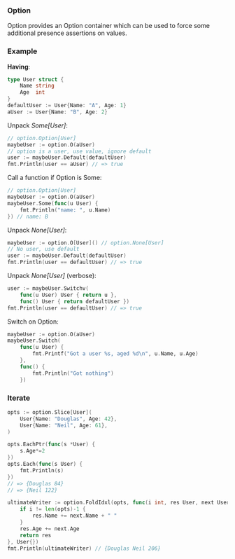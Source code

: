 ### Option

Option provides an Option container which can be used to force some additional presence assertions on values.  

### Example  

**Having**:
```go 
type User struct {
    Name string
    Age  int
}
defaultUser := User{Name: "A", Age: 1}
aUser := User{Name: "B", Age: 2}
```

Unpack _Some[User]_:
```go
// option.Option[User]
maybeUser := option.O(aUser)
// option is a user, use value, ignore default
user := maybeUser.Default(defaultUser)
fmt.Println(user == aUser) // => true
```

Call a function if Option is Some:
```go
// option.Option[User]
maybeUser := option.O(aUser)
maybeUser.Some(func(u User) {
	fmt.Println("name: ", u.Name)
}) // name: B
```

Unpack _None[User]_:
```go
maybeUser := option.O[User]() // option.None[User]
// No user, use default
user := maybeUser.Default(defaultUser)
fmt.Println(user == defaultUser) // => true
```

Unpack _None[User]_ (verbose):
```go
user := maybeUser.Switchv(
    func(u User) User { return u },
    func() User { return defaultUser })
fmt.Println(user == defaultUser) // => true
```

Switch on Option:
```go 
maybeUser := option.O(aUser)
maybeUser.Switch(
    func(u User) {
        fmt.Printf("Got a user %s, aged %d\n", u.Name, u.Age)
    },
    func() {
        fmt.Println("Got nothing")
    })
```

### Iterate

```go 
opts := option.Slice[User](
    User{Name: "Douglas", Age: 42},
    User{Name: "Neil", Age: 61},
)

opts.EachPtr(func(s *User) {
    s.Age*=2
})
opts.Each(func(s User) {
    fmt.Println(s)
})
// => {Douglas 84}
// => {Neil 122}

ultimateWriter := option.FoldIdxl(opts, func(i int, res User, next User) User {
    if i != len(opts)-1 {
        res.Name += next.Name + " "
    }
    res.Age += next.Age
    return res
}, User{})
fmt.Println(ultimateWriter) // {Douglas Neil 206}
```